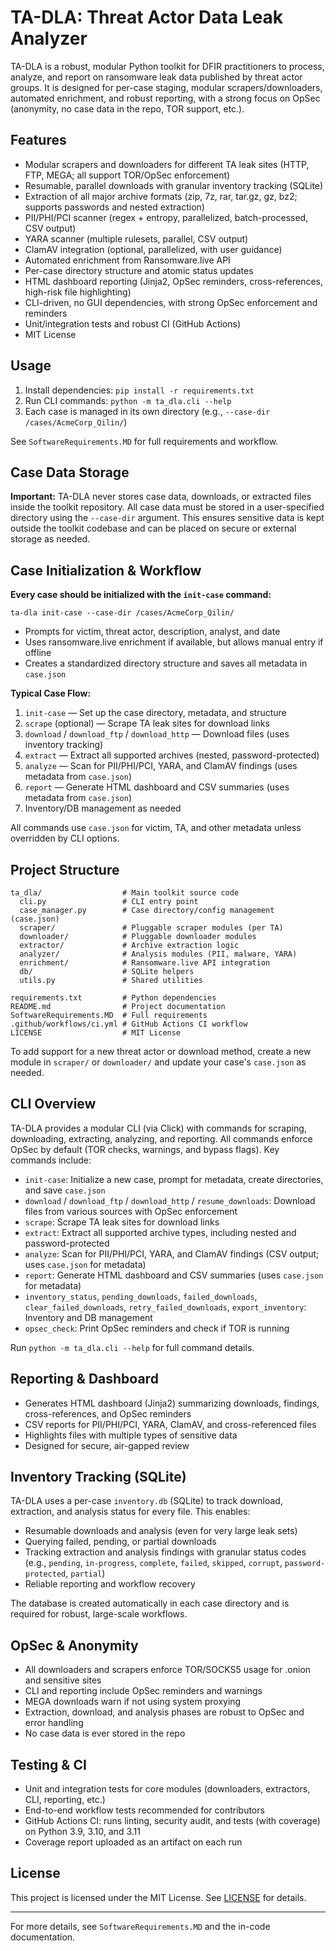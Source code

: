 # TA-DLA: Threat Actor Data Leak Analyzer

TA-DLA is a robust, modular Python toolkit for DFIR practitioners to process, analyze, and report on ransomware leak data published by threat actor groups. It is designed for per-case staging, modular scrapers/downloaders, automated enrichment, and robust reporting, with a strong focus on OpSec (anonymity, no case data in the repo, TOR support, etc.).

## Features
- Modular scrapers and downloaders for different TA leak sites (HTTP, FTP, MEGA; all support TOR/OpSec enforcement)
- Resumable, parallel downloads with granular inventory tracking (SQLite)
- Extraction of all major archive formats (zip, 7z, rar, tar.gz, gz, bz2; supports passwords and nested extraction)
- PII/PHI/PCI scanner (regex + entropy, parallelized, batch-processed, CSV output)
- YARA scanner (multiple rulesets, parallel, CSV output)
- ClamAV integration (optional, parallelized, with user guidance)
- Automated enrichment from Ransomware.live API
- Per-case directory structure and atomic status updates
- HTML dashboard reporting (Jinja2, OpSec reminders, cross-references, high-risk file highlighting)
- CLI-driven, no GUI dependencies, with strong OpSec enforcement and reminders
- Unit/integration tests and robust CI (GitHub Actions)
- MIT License

## Usage
1. Install dependencies: `pip install -r requirements.txt`
2. Run CLI commands: `python -m ta_dla.cli --help`
3. Each case is managed in its own directory (e.g., `--case-dir /cases/AcmeCorp_Qilin/`)

See `SoftwareRequirements.MD` for full requirements and workflow.

## Case Data Storage

**Important:** TA-DLA never stores case data, downloads, or extracted files inside the toolkit repository. All case data must be stored in a user-specified directory using the `--case-dir` argument. This ensures sensitive data is kept outside the toolkit codebase and can be placed on secure or external storage as needed.

## Case Initialization & Workflow

**Every case should be initialized with the `init-case` command:**

```
ta-dla init-case --case-dir /cases/AcmeCorp_Qilin/
```
- Prompts for victim, threat actor, description, analyst, and date
- Uses ransomware.live enrichment if available, but allows manual entry if offline
- Creates a standardized directory structure and saves all metadata in `case.json`

**Typical Case Flow:**
1. `init-case` — Set up the case directory, metadata, and structure
2. `scrape` (optional) — Scrape TA leak sites for download links
3. `download` / `download_ftp` / `download_http` — Download files (uses inventory tracking)
4. `extract` — Extract all supported archives (nested, password-protected)
5. `analyze` — Scan for PII/PHI/PCI, YARA, and ClamAV findings (uses metadata from `case.json`)
6. `report` — Generate HTML dashboard and CSV summaries (uses metadata from `case.json`)
7. Inventory/DB management as needed

All commands use `case.json` for victim, TA, and other metadata unless overridden by CLI options.

## Project Structure

```
ta_dla/                  # Main toolkit source code
  cli.py                 # CLI entry point
  case_manager.py        # Case directory/config management (case.json)
  scraper/               # Pluggable scraper modules (per TA)
  downloader/            # Pluggable downloader modules
  extractor/             # Archive extraction logic
  analyzer/              # Analysis modules (PII, malware, YARA)
  enrichment/            # Ransomware.live API integration
  db/                    # SQLite helpers
  utils.py               # Shared utilities

requirements.txt         # Python dependencies
README.md                # Project documentation
SoftwareRequirements.MD  # Full requirements
.github/workflows/ci.yml # GitHub Actions CI workflow
LICENSE                  # MIT License
```

To add support for a new threat actor or download method, create a new module in `scraper/` or `downloader/` and update your case's `case.json` as needed.

## CLI Overview

TA-DLA provides a modular CLI (via Click) with commands for scraping, downloading, extracting, analyzing, and reporting. All commands enforce OpSec by default (TOR checks, warnings, and bypass flags). Key commands include:
- `init-case`: Initialize a new case, prompt for metadata, create directories, and save `case.json`
- `download` / `download_ftp` / `download_http` / `resume_downloads`: Download files from various sources with OpSec enforcement
- `scrape`: Scrape TA leak sites for download links
- `extract`: Extract all supported archive types, including nested and password-protected
- `analyze`: Scan for PII/PHI/PCI, YARA, and ClamAV findings (CSV output; uses `case.json` for metadata)
- `report`: Generate HTML dashboard and CSV summaries (uses `case.json` for metadata)
- `inventory_status`, `pending_downloads`, `failed_downloads`, `clear_failed_downloads`, `retry_failed_downloads`, `export_inventory`: Inventory and DB management
- `opsec_check`: Print OpSec reminders and check if TOR is running

Run `python -m ta_dla.cli --help` for full command details.

## Reporting & Dashboard

- Generates HTML dashboard (Jinja2) summarizing downloads, findings, cross-references, and OpSec reminders
- CSV reports for PII/PHI/PCI, YARA, ClamAV, and cross-referenced files
- Highlights files with multiple types of sensitive data
- Designed for secure, air-gapped review

## Inventory Tracking (SQLite)

TA-DLA uses a per-case `inventory.db` (SQLite) to track download, extraction, and analysis status for every file. This enables:
- Resumable downloads and analysis (even for very large leak sets)
- Querying failed, pending, or partial downloads
- Tracking extraction and analysis findings with granular status codes (e.g., `pending`, `in-progress`, `complete`, `failed`, `skipped`, `corrupt`, `password-protected`, `partial`)
- Reliable reporting and workflow recovery

The database is created automatically in each case directory and is required for robust, large-scale workflows.

## OpSec & Anonymity

- All downloaders and scrapers enforce TOR/SOCKS5 usage for .onion and sensitive sites
- CLI and reporting include OpSec reminders and warnings
- MEGA downloads warn if not using system proxying
- Extraction, download, and analysis phases are robust to OpSec and error handling
- No case data is ever stored in the repo

## Testing & CI

- Unit and integration tests for core modules (downloaders, extractors, CLI, reporting, etc.)
- End-to-end workflow tests recommended for contributors
- GitHub Actions CI: runs linting, security audit, and tests (with coverage) on Python 3.9, 3.10, and 3.11
- Coverage report uploaded as an artifact on each run

## License

This project is licensed under the MIT License. See [LICENSE](LICENSE) for details.

---

For more details, see `SoftwareRequirements.MD` and the in-code documentation. 